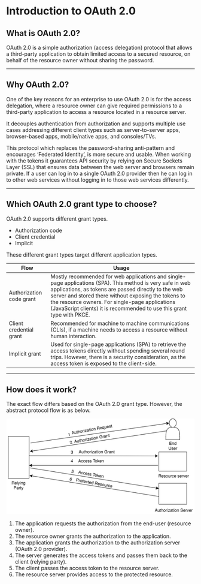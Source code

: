 # Introduction to OAuth 2.0

## What is OAuth 2.0?

OAuth 2.0 is a simple authorization (access delegation) protocol that allows a third-party application to obtain limited 
access to a secured resource, on behalf of the resource owner without sharing the password.

---

## Why OAuth 2.0?

One of the key reasons for an enterprise to use OAuth 2.0 is for the access delegation, where a resource owner can give
required permissions to a third-party application to access a resource located in a resource server.

It decouples authentication from authorization and supports multiple use cases addressing different client types such as
server-to-server apps, browser-based apps, mobile/native apps, and consoles/TVs.

This protocol which replaces the password-sharing anti-pattern and encourages ‘Federated Identity’, is more secure and 
usable. When working with the tokens it guarantees API security by relying on Secure Sockets Layer (SSL) that ensures 
data between the web server and browsers remain private. If a user can log in to a single OAuth 2.0 provider then he can
log in to other web services without logging in to those web services differently.

---

## Which OAuth 2.0 grant type to choose?

OAuth 2.0 supports different grant types.

- Authorization code
- Client credential
- Implicit 
    
These different grant types target different application types.

| Flow                 | Usage         | 
| --------------------- | ------------- | 
| Authorization code grant | Mostly recommended for web applications and single-page applications (SPA). This method is very safe in web applications, as tokens are passed directly to the web server and stored there without exposing the tokens to the resource owners. For single-page applications (JavaScript clients) it is recommended to use this grant type with PKCE.  |                            
| Client credential grant  | Recommended for machine to machine communications (CLIs), if a machine needs to access a resource without human interaction.  |                              
| Implicit grant            | Used for single-page applications (SPA) to retrieve the access tokens directly without spending several round trips. However, there is a security consideration, as the access token is exposed to the client-side.  | 

---

## How does it work?

The exact flow differs based on the OAuth 2.0 grant type. However, the abstract protocol flow is as below.

![OAuth 2.0 flow](../../../assets/img/concepts/oauth-basic-flow.png)

1. The application requests the authorization from the end-user (resource owner).
2. The resource owner grants the authorization to the application.
3. The application grants the authorization to the authorization server
   (OAuth 2.0 provider).
4. The server generates the access tokens and passes them back to the client (relying party).
5. The client passes the access token to the resource server.
6. The resource server provides access to the protected resource.
